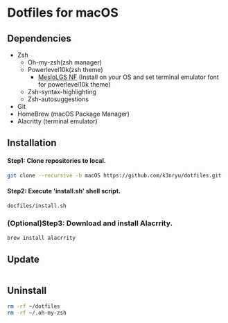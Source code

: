# Dotfiles for macOS
## Dependencies
- Zsh
	- Oh-my-zsh(zsh manager)
	- Powerlevel10k(zsh theme)
		- [MesloLGS NF](https://github.com/romkatv/powerlevel10k#meslo-nerd-font-patched-for-powerlevel10k) (Install on your OS and set terminal emulator font for powerlevel10k theme)
	- Zsh-syntax-highlighting
	- Zsh-autosuggestions
- Git
- HomeBrew (macOS Package Manager)
- Alacritty (terminal emulator)

## Installation
#### Step1: Clone repositories to local.
```bash
git clone --recursive -b macOS https://github.com/k3nryu/dotfiles.git
```
#### Step2: Execute 'install.sh' shell script.
```bash
docfiles/install.sh
```
### (Optional)Step3: Download and install Alacrrity.
```bash
brew install alacrrity
```

## Update
```bash

```

## Uninstall
```bash
rm -rf ~/dotfiles
rm -rf ~/.oh-my-zsh
```
